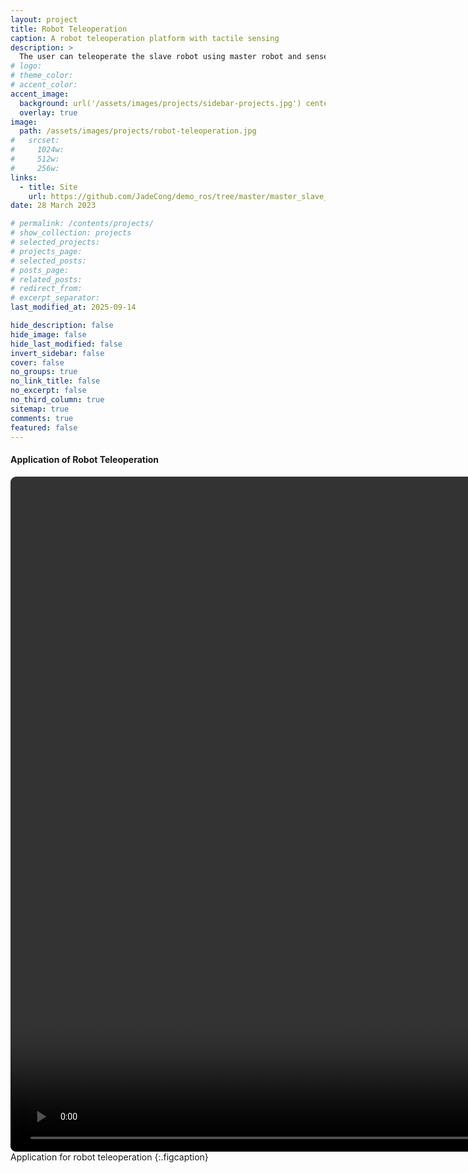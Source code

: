 ```yaml
---
layout: project
title: Robot Teleoperation
caption: A robot teleoperation platform with tactile sensing
description: >
  The user can teleoperate the slave robot using master robot and sense the tactile feedback from contact between operated objects and slave robot.
# logo:
# theme_color:
# accent_color:
accent_image:
  background: url('/assets/images/projects/sidebar-projects.jpg') center/cover
  overlay: true
image:
  path: /assets/images/projects/robot-teleoperation.jpg
#   srcset:
#     1024w:
#     512w:
#     256w:
links:
  - title: Site
    url: https://github.com/JadeCong/demo_ros/tree/master/master_slave_teleoperation
date: 28 March 2023

# permalink: /contents/projects/
# show_collection: projects
# selected_projects:
# projects_page:
# selected_posts:
# posts_page:
# related_posts:
# redirect_from:
# excerpt_separator:
last_modified_at: 2025-09-14

hide_description: false
hide_image: false
hide_last_modified: false
invert_sidebar: false
cover: false
no_groups: true
no_link_title: false
no_excerpt: false
no_third_column: true
sitemap: true
comments: true
featured: false
---
```


#### Application of Robot Teleoperation

<video id="video" width="1920" height="1080" style="border-radius:9px" controls="" preload="auto" autoplay="true" loop="true" poster="">
  <source id="mp4" src="../../../assets/videos/projects/robot-teleoperation.mp4" type="video/mp4">
</video>
Application for robot teleoperation
{:.figcaption}
